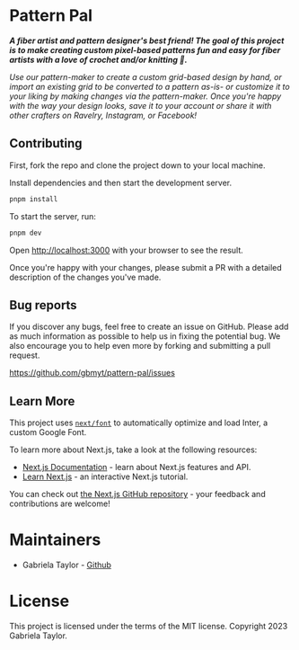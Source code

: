 # Pattern Pal

**_A fiber artist and pattern designer's best friend! The goal of this project is to make creating custom pixel-based patterns fun and easy for fiber artists with a love of crochet and/or knitting 🧶._**

_Use our pattern-maker to create a custom grid-based design by hand, or import an existing grid to be converted to a pattern as-is- or customize it to your liking by making changes via the pattern-maker. Once you're happy with the way your design looks, save it to your account or share it with other crafters on Ravelry, Instagram, or Facebook!_

<!-- ## Video and GIF Demo -->
<!-- To-Do -->

<!-- ## Code Samples -->
<!-- To-Do -->

## Contributing

First, fork the repo and clone the project down to your local machine.

Install dependencies and then start the development server.

```bash
pnpm install
```

To start the server, run:

```bash
pnpm dev
```

Open [http://localhost:3000](http://localhost:3000) with your browser to see the result.

Once you're happy with your changes, please submit a PR with a detailed description of the changes you've made.

## Bug reports

If you discover any bugs, feel free to create an issue on GitHub. Please add as much information as possible to help us in fixing the potential bug. We also encourage you to help even more by forking and submitting a pull request.

https://github.com/gbmyt/pattern-pal/issues

## Learn More

This project uses [`next/font`](https://nextjs.org/docs/basic-features/font-optimization) to automatically optimize and load Inter, a custom Google Font.

To learn more about Next.js, take a look at the following resources:

- [Next.js Documentation](https://nextjs.org/docs) - learn about Next.js features and API.
- [Learn Next.js](https://nextjs.org/learn) - an interactive Next.js tutorial.

You can check out [the Next.js GitHub repository](https://github.com/vercel/next.js/) - your feedback and contributions are welcome!

# Maintainers

- Gabriela Taylor - [Github](https://github.com/gbmyt)

# License

This project is licensed under the terms of the MIT license. Copyright 2023 Gabriela Taylor.
